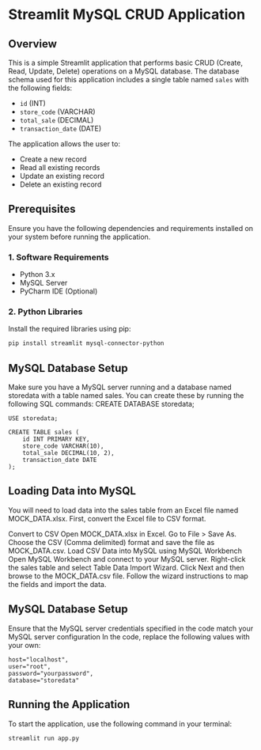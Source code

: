 # Streamlit MySQL CRUD Application

## Overview
This is a simple Streamlit application that performs basic CRUD (Create, Read, Update, Delete) operations on a MySQL database. The database schema used for this application includes a single table named `sales` with the following fields:

- `id` (INT)
- `store_code` (VARCHAR)
- `total_sale` (DECIMAL)
- `transaction_date` (DATE)

The application allows the user to:
- Create a new record
- Read all existing records
- Update an existing record
- Delete an existing record

## Prerequisites
Ensure you have the following dependencies and requirements installed on your system before running the application.

### 1. Software Requirements
- Python 3.x
- MySQL Server
- PyCharm IDE (Optional)
### 2. Python Libraries
Install the required libraries using pip:

```bash
pip install streamlit mysql-connector-python
```
## MySQL Database Setup
Make sure you have a MySQL server running and a database named storedata with a table named sales. You can create these by running the following SQL commands:
CREATE DATABASE storedata;
```
USE storedata;

CREATE TABLE sales (
    id INT PRIMARY KEY,
    store_code VARCHAR(10),
    total_sale DECIMAL(10, 2),
    transaction_date DATE
);
```
## Loading Data into MySQL
You will need to load data into the sales table from an Excel file named MOCK_DATA.xlsx. First, convert the Excel file to CSV format.

Convert to CSV
Open MOCK_DATA.xlsx in Excel.
Go to File > Save As.
Choose the CSV (Comma delimited) format and save the file as MOCK_DATA.csv.
Load CSV Data into MySQL using MySQL Workbench
Open MySQL Workbench and connect to your MySQL server.
Right-click the sales table and select Table Data Import Wizard.
Click Next and then browse to the MOCK_DATA.csv file.
Follow the wizard instructions to map the fields and import the data.


## MySQL Database Setup
Ensure that the MySQL server credentials specified in the code match your MySQL server configuration
In the code, replace the following values with your own:
```
host="localhost",
user="root",
password="yourpassword",
database="storedata"
```
## Running the Application
To start the application, use the following command in your terminal:
```
streamlit run app.py
```
